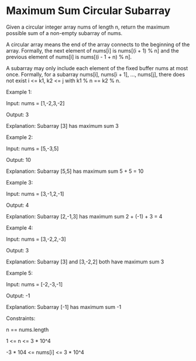 #  Maximum Sum Circular Subarray

Given a circular integer array nums of length n, return the maximum possible sum of a non-empty subarray of nums.

A circular array means the end of the array connects to the beginning of the array. Formally, the next element of nums[i] is nums[(i + 1) % n] and the previous element of nums[i] is nums[(i - 1 + n) % n].

A subarray may only include each element of the fixed buffer nums at most once. Formally, for a subarray nums[i], nums[i + 1], ..., nums[j], there does not exist i <= k1, k2 <= j with k1 % n == k2 % n.

 

Example 1:

Input: nums = [1,-2,3,-2]

Output: 3

Explanation: Subarray [3] has maximum sum 3

Example 2:

Input: nums = [5,-3,5]

Output: 10

Explanation: Subarray [5,5] has maximum sum 5 + 5 = 10

Example 3:

Input: nums = [3,-1,2,-1]

Output: 4

Explanation: Subarray [2,-1,3] has maximum sum 2 + (-1) + 3 = 4

Example 4:

Input: nums = [3,-2,2,-3]

Output: 3

Explanation: Subarray [3] and [3,-2,2] both have maximum sum 3

Example 5:


Input: nums = [-2,-3,-1]

Output: -1

Explanation: Subarray [-1] has maximum sum -1
 

Constraints:

n == nums.length

1 <= n <= 3 * 10^4

-3 * 104 <= nums[i] <= 3 * 10^4

